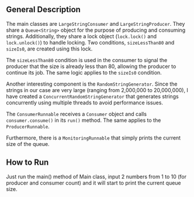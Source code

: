 <h2>General Description</h2>

The main classes are `LargeStringConsumer` and `LargeStringProducer`. They share a `Queue<String>` object for the purpose of producing and consuming strings. Additionally, they share a lock object (`lock.lock()` and `lock.unlock()`) to handle locking. Two conditions, `sizeLessThan80` and `sizeIs0`, are created using this lock.

The `sizeLessThan80` condition is used in the consumer to signal the producer that the size is already less than 80, allowing the producer to continue its job. The same logic applies to the `sizeIs0` condition.

Another interesting component is the `RandomStringGenerator`. Since the strings in our case are very large (ranging from 2,000,000 to 20,000,000), I have created a `ConcurrentRandomStringGenerator` that generates strings concurrently using multiple threads to avoid performance issues.

The `ConsumerRunnable` receives a `Consumer` object and calls `consumer.consume()` in its `run()` method. The same applies to the `ProducerRunnable`.

Furthermore, there is a `MonitoringRunnable` that simply prints the current size of the queue.

<h2> How to Run </h2>

Just run the main() method of Main class, input 2 numbers from 1 to 10 (for producer and consumer count) and it will start to print the current queue size.
